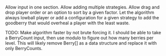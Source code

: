 Allow input in one section.
Allow adding multiple strategies.
Allow drag and drop player order or an option to sort by a given factor.
Let the algorithm always lowball player or add a configuration for a given strategy to add the goodberry that would overheal a player with the least waste.

TODO:
Make algorithm faster by not brute forcing it.
I should be able to take a BerryCount input, then use modulo to figure out how many berries per level.
This will likely remove Berry[] as a data structure and replace it with only BerryCounts.
